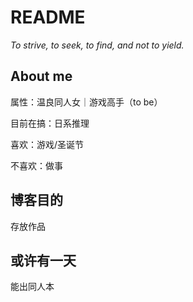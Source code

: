 # README

*To strive, to seek, to find, and not to yield.*

## About me

属性：温良同人女｜游戏高手（to be）

目前在搞：日系推理

喜欢：游戏/圣诞节

不喜欢：做事

## 博客目的

存放作品

## 或许有一天
能出同人本

